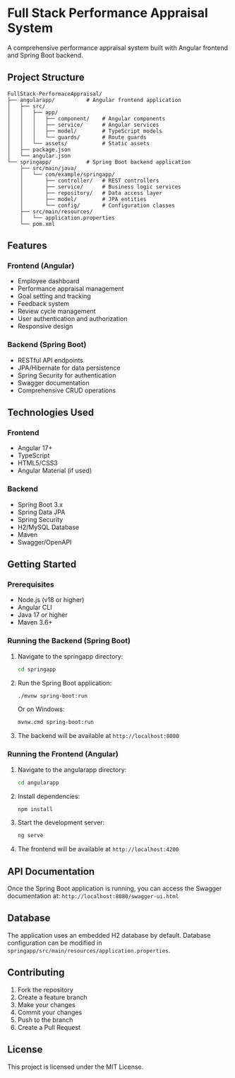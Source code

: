 # Full Stack Performance Appraisal System

A comprehensive performance appraisal system built with Angular frontend and Spring Boot backend.

## Project Structure

```
FullStack-PerformaceAppraisal/
├── angularapp/          # Angular frontend application
│   ├── src/
│   │   ├── app/
│   │   │   ├── component/    # Angular components
│   │   │   ├── service/      # Angular services
│   │   │   ├── model/        # TypeScript models
│   │   │   └── guards/       # Route guards
│   │   └── assets/           # Static assets
│   ├── package.json
│   └── angular.json
└── springapp/           # Spring Boot backend application
    ├── src/main/java/
    │   └── com/example/springapp/
    │       ├── controller/   # REST controllers
    │       ├── service/      # Business logic services
    │       ├── repository/   # Data access layer
    │       ├── model/        # JPA entities
    │       └── config/       # Configuration classes
    ├── src/main/resources/
    │   └── application.properties
    └── pom.xml
```

## Features

### Frontend (Angular)
- Employee dashboard
- Performance appraisal management
- Goal setting and tracking
- Feedback system
- Review cycle management
- User authentication and authorization
- Responsive design

### Backend (Spring Boot)
- RESTful API endpoints
- JPA/Hibernate for data persistence
- Spring Security for authentication
- Swagger documentation
- Comprehensive CRUD operations

## Technologies Used

### Frontend
- Angular 17+
- TypeScript
- HTML5/CSS3
- Angular Material (if used)

### Backend
- Spring Boot 3.x
- Spring Data JPA
- Spring Security
- H2/MySQL Database
- Maven
- Swagger/OpenAPI

## Getting Started

### Prerequisites
- Node.js (v18 or higher)
- Angular CLI
- Java 17 or higher
- Maven 3.6+

### Running the Backend (Spring Boot)

1. Navigate to the springapp directory:
   ```bash
   cd springapp
   ```

2. Run the Spring Boot application:
   ```bash
   ./mvnw spring-boot:run
   ```
   Or on Windows:
   ```bash
   mvnw.cmd spring-boot:run
   ```

3. The backend will be available at `http://localhost:8080`

### Running the Frontend (Angular)

1. Navigate to the angularapp directory:
   ```bash
   cd angularapp
   ```

2. Install dependencies:
   ```bash
   npm install
   ```

3. Start the development server:
   ```bash
   ng serve
   ```

4. The frontend will be available at `http://localhost:4200`

## API Documentation

Once the Spring Boot application is running, you can access the Swagger documentation at:
`http://localhost:8080/swagger-ui.html`

## Database

The application uses an embedded H2 database by default. Database configuration can be modified in `springapp/src/main/resources/application.properties`.

## Contributing

1. Fork the repository
2. Create a feature branch
3. Make your changes
4. Commit your changes
5. Push to the branch
6. Create a Pull Request

## License

This project is licensed under the MIT License.
